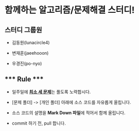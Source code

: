 # 함께하는 알고리즘/문제해결 스터디!


## 스터디 그룹원

- 김동원(lunacircle4)

- 변재훈(jaeehooon)

- 우경진(po-nyo)


## *** Rule ***

- 일주일에 <u>**최소 세 문제**</u>는 풀도록 노력합시다.

- [문제 폴더] -> [개인 폴더] 아래에 소스 코드를 자유롭게 올립니다.

- 소스 코드의 설명을 **Mark Down 파일**에 적어서 함께 올립니다.

- commit 하기 전, pull 합니다.
